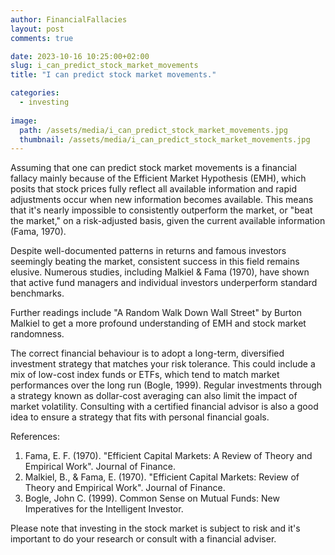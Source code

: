 ```yaml
---
author: FinancialFallacies
layout: post
comments: true

date: 2023-10-16 10:25:00+02:00  
slug: i_can_predict_stock_market_movements
title: "I can predict stock market movements."

categories:
  - investing
  
image:
  path: /assets/media/i_can_predict_stock_market_movements.jpg
  thumbnail: /assets/media/i_can_predict_stock_market_movements.jpg
---
```


Assuming that one can predict stock market movements is a financial fallacy mainly because of the Efficient Market Hypothesis (EMH), which posits that stock prices fully reflect all available information and rapid adjustments occur when new information becomes available. This means that it's nearly impossible to consistently outperform the market, or "beat the market," on a risk-adjusted basis, given the current available information (Fama, 1970).

Despite well-documented patterns in returns and famous investors seemingly beating the market, consistent success in this field remains elusive. Numerous studies, including Malkiel & Fama (1970), have shown that active fund managers and individual investors underperform standard benchmarks.

Further readings include "A Random Walk Down Wall Street" by Burton Malkiel to get a more profound understanding of EMH and stock market randomness.

The correct financial behaviour is to adopt a long-term, diversified investment strategy that matches your risk tolerance. This could include a mix of low-cost index funds or ETFs, which tend to match market performances over the long run (Bogle, 1999). Regular investments through a strategy known as dollar-cost averaging can also limit the impact of market volatility. Consulting with a certified financial advisor is also a good idea to ensure a strategy that fits with personal financial goals.

References:
1. Fama, E. F. (1970). "Efficient Capital Markets: A Review of Theory and Empirical Work". Journal of Finance.
2. Malkiel, B., & Fama, E. (1970). "Efficient Capital Markets: Review of Theory and Empirical Work". Journal of Finance.
3. Bogle, John C. (1999). Common Sense on Mutual Funds: New Imperatives for the Intelligent Investor. 

Please note that investing in the stock market is subject to risk and it's important to do your research or consult with a financial adviser.
